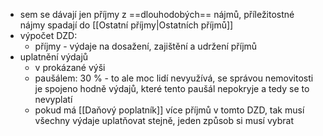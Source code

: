 - sem se dávají jen příjmy z ==dlouhodobých== nájmů, příležitostné nájmy spadají do [[Ostatní příjmy|Ostatních příjmů]] 
- výpočet DZD:
	- příjmy - výdaje na dosažení, zajištění a udržení příjmů
- uplatnění výdajů
	- v prokázané výši
	- paušálem: 30 % - to ale moc lidí nevyužívá, se správou nemovitosti je spojeno hodně výdajů, které tento paušál nepokryje a tedy se to nevyplatí
	- pokud má [[Daňový poplatník]] více příjmů v tomto DZD, tak musí všechny výdaje uplatňovat stejně, jeden způsob si musí vybrat